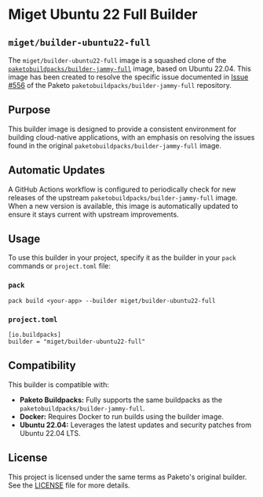 # Miget Ubuntu 22 Full Builder

## `miget/builder-ubuntu22-full`

The `miget/builder-ubuntu22-full` image is a squashed clone of the [`paketobuildpacks/builder-jammy-full`](https://github.com/paketo-buildpacks/builder-jammy-full) image, based on Ubuntu 22.04. This image has been created to resolve the specific issue documented in [Issue #556](https://github.com/paketo-buildpacks/builder-jammy-full/issues/556) of the Paketo `paketobuildpacks/builder-jammy-full` repository.

## Purpose
This builder image is designed to provide a consistent environment for building cloud-native applications, with an emphasis on resolving the issues found in the original `paketobuildpacks/builder-jammy-full` image.

## Automatic Updates
A GitHub Actions workflow is configured to periodically check for new releases of the upstream `paketobuildpacks/builder-jammy-full` image. 
When a new version is available, this image is automatically updated to ensure it stays current with upstream improvements.

## Usage

To use this builder in your project, specify it as the builder in your `pack` commands or `project.toml` file:

### `pack`

```
pack build <your-app> --builder miget/builder-ubuntu22-full
```

### `project.toml`

```
[io.buildpacks]
builder = "miget/builder-ubuntu22-full"
```

## Compatibility
This builder is compatible with:

* **Paketo Buildpacks:** Fully supports the same buildpacks as the `paketobuildpacks/builder-jammy-full`.
* **Docker:** Requires Docker to run builds using the builder image.
* **Ubuntu 22.04:** Leverages the latest updates and security patches from Ubuntu 22.04 LTS.

## License
This project is licensed under the same terms as Paketo's original builder. See the [LICENSE](LICENSE) file for more details.